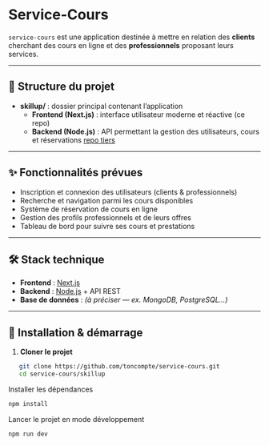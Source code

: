 # Service-Cours  

`service-cours` est une application destinée à mettre en relation des **clients** cherchant des cours en ligne et des **professionnels** proposant leurs services.  

---

## 📂 Structure du projet  

- **skillup/** : dossier principal contenant l’application  
  - **Frontend (Next.js)** : interface utilisateur moderne et réactive  (ce repo)
  - **Backend (Node.js)** : API permettant la gestion des utilisateurs, cours et réservations  [repo tiers](https://github.com/Shoto974/skillup-back)

---

## ✨ Fonctionnalités prévues  

- Inscription et connexion des utilisateurs (clients & professionnels)  
- Recherche et navigation parmi les cours disponibles  
- Système de réservation de cours en ligne  
- Gestion des profils professionnels et de leurs offres  
- Tableau de bord pour suivre ses cours et prestations  

---

## 🛠️ Stack technique  

- **Frontend** : [Next.js](https://nextjs.org/)  
- **Backend** : [Node.js](https://nodejs.org/) + API REST  
- **Base de données** : *(à préciser — ex. MongoDB, PostgreSQL...)*  

---

## 🚀 Installation & démarrage  

1. **Cloner le projet**  
```bash
   git clone https://github.com/toncompte/service-cours.git
   cd service-cours/skillup
```
Installer les dépendances

```bash
npm install
```
Lancer le projet en mode développement

```bash
npm run dev
```
